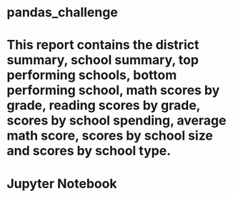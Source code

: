 # pandas_challenge
# This report contains the district summary, school summary, top performing schools, bottom performing school, math scores by grade, reading scores by grade, scores by school spending, average math score, scores by school size and scores by school type.
# Jupyter Notebook
